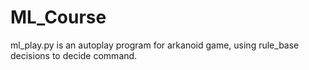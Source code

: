 # ML_Course
ml_play.py is an autoplay program for arkanoid game, using rule_base decisions to decide command.
